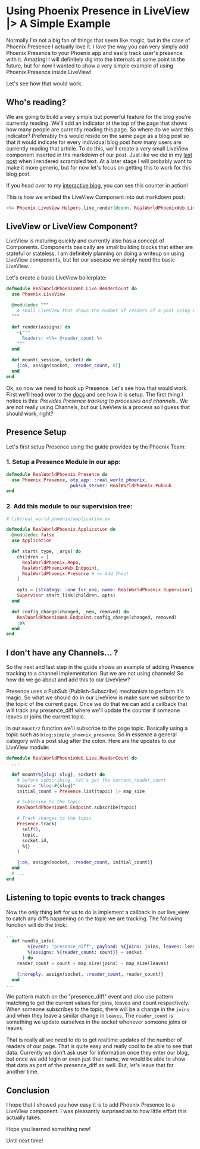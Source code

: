 # Using Phoenix Presence in LiveView |> A Simple Example

Normally I'm not a big fan of things that seem like magic, but in the case of Phoenix Presence I actually love it. I love the way you can very simply add Phoenix Presence to your Phoenix app and easily track user's presence with it. Amazing! I will definitely dig into the internals at some point in the future, but for now I wanted to show a very simple example of using Phoenix Presence inside LiveView!

Let's see how that would work.

## Who's reading?

We are going to build a very simple but powerful feature for the blog you're currently reading. We'll add an indicator at the top of the page that shows how many people are currently reading this page. So where do we want this indicator? Preferably this would reside on the same page as a blog post so that it would indicate for every individual blog post how many users are currently reading that article. To do this, we'll create a very small LiveView component inserted in the markdown of our post. Just like we did in my [last post](https://realworldphoenix.com/blog/2020-01-28/rendering_markdown) when I rendered scrambled text. At a later stage I will probably want to make it more generic, but for now let's focus on getting this to work for this blog post.

If you head over to my [interactive blog](https://realworldphoenix.com/blog/2020-02-11/simple_phoenix_presence), you can see this counter in action!

This is how we embed the LiveView Component into out markdown post:

```elixir
<%= Phoenix.LiveView.Helpers.live_render(@conn, RealWorldPhoenixWeb.Live.ReaderCount, session: %{slug: "simple_phoenix_presence"}) %>
```

## LiveView or LiveView Component?

LiveView is maturing quickly and currently also has a concept of Components. Components basically are small building blocks that either are stateful or stateless. I am definitely planning on doing a writeup on using LiveView components, but for our usecase we simply need the basic LiveView.

Let's create a basic LiveView boilerplate:

```elixir
defmodule RealWorldPhoenixWeb.Live.ReaderCount do
  use Phoenix.LiveView

  @moduledoc """
    A small LiveView that shows the number of readers of a post using Phoenix Presence
  """

  def render(assigns) do
    ~L"""
      Readers: <\%= @reader_count %>
    """
  end

  def mount(_session, socket) do
    {:ok, assign(socket, :reader_count, 0)}
  end
end
```

Ok, so now we need to hook up Presence. Let's see how that would work. First we'll head over to the [docs](https://hexdocs.pm/phoenix/Phoenix.Presence.html) and see how it is setup. The first thing I notice is this: _Provides Presence tracking to processes and channels._. We are not really using Channels, but our LiveView is a process so I guess that should work, right?

## Presence Setup

Let's first setup Presence using the guide provides by the Phoenix Team:

### 1. Setup a Presence Module in our app:

```elixir
defmodule RealWorldPhoenix.Presence do
  use Phoenix.Presence, otp_app: :real_world_phoenix,
                        pubsub_server: RealWorldPhoenix.PubSub
end
```

### 2.  Add this module to our supervision tree:

```elixir
# lib/real_world_phoenix/application.ex

defmodule RealWorldPhoenix.Application do
  @moduledoc false
  use Application

  def start(_type, _args) do
    children = [
      RealWorldPhoenix.Repo,
      RealWorldPhoenixWeb.Endpoint,
      RealWorldPhoenix.Presence # <= Add This!
    ]

    opts = [strategy: :one_for_one, name: RealWorldPhoenix.Supervisor]
    Supervisor.start_link(children, opts)
  end

  def config_change(changed, _new, removed) do
    RealWorldPhoenixWeb.Endpoint.config_change(changed, removed)
    :ok
  end
end
```

## I don't have any Channels... ?

So the next and last step in the guide shows an example of adding Presence tracking to a channel implementation. But we are not using channels! So how do we go about and add this to our LiveView?

Presence uses a PubSub (Publish-Subscribe) mechanism to perform it's magic. So what we should do in our LiveView is make sure we subscribe to the topic of the current page. Once we do that we can add a callback that will track any presence_diff where we'll update the counter if someone leaves or joins the current topic.

In our `mount/2` function we'll subscribe to the page topic. Basically using a topic such as `blog:simple_phoenix_presence`. So in essence a general category with a post slug after the colon. Here are the updates to our LiveView module:

```elixir
defmodule RealWorldPhoenixWeb.Live.ReaderCount do
  ...

  def mount(%{slug: slug}, socket) do
    # before subscribing, let's get the current_reader_count
    topic = "blog:#{slug}"
    initial_count = Presence.list(topic) |> map_size

    # Subscribe to the topic
    RealWorldPhoenixWeb.Endpoint.subscribe(topic)

    # Track changes to the topic
    Presence.track(
      self(),
      topic,
      socket.id,
      %{}
    )

    {:ok, assign(socket, :reader_count, initial_count)}
  end
  # ...
end
```

## Listening to topic events to track changes

Now the only thing left for us to do is implement a callback in our live_view to catch any diffs happening on the topic we are tracking. The following function will do the trick:

```elixir
...
  def handle_info(
        %{event: "presence_diff", payload: %{joins: joins, leaves: leaves}},
        %{assigns: %{reader_count: count}} = socket
      ) do
    reader_count = count + map_size(joins) - map_size(leaves)

    {:noreply, assign(socket, :reader_count, reader_count)}
  end
...
```

We pattern match on the "presence_diff" event and also use pattern matching to get the current values for joins, leaves and count respectively. When someone subscribes to the topic, there will be a change in the `joins` and when they leave a similar change in `leaves`. The `reader_count` is something we update ourselves in the socket whenever someone joins or leaves.

That is really all we need to do to get realtime updates of the number of readers of our page. That is quite easy and really cool to be able to see that data. Currently we don't ask user for information once they enter our blog, but once we add login or even just their name, we would be able to show that data as part of the presence_diff as well. But, let's leave that for another time.

## Conclusion

I hope that I showed you how easy it is to add Phoenix Presence to a LiveView component. I was pleasantly surprised as to how little effort this actually takes.

Hope you learned something new!

Until next time!
